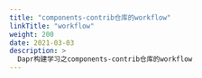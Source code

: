 ```yaml
---
title: "components-contrib仓库的workflow"
linkTitle: "workflow"
weight: 200
date: 2021-03-03
description: >
  Dapr构建学习之components-contrib仓库的workflow
---
```


